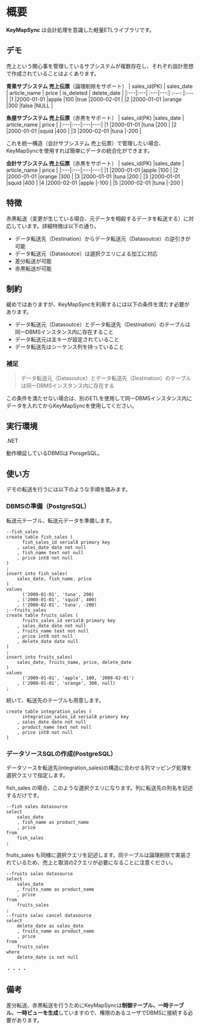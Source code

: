 # 概要

**KeyMapSync** は会計処理を意識した軽量ETLライブラリです。

## デモ

売上という関心事を管理しているサブシステムが複数存在し、それぞれ設計思想で作成されていることはよくあります。

**青果サブシステム 売上伝票**（論理削除をサポート）
| sales_id(PK) | sales_date | article_name | price | is_deleted | delete_date |
|:---|:---| :---|---:| :---: |:---|
|1 |2000-01-01 |apple |100 |true |2000-02-01 |
|2 |2000-01-01 |orange |300 |false |NULL |

**魚屋サブシステム 売上伝票**（赤黒をサポート）
| sales_id(PK) |sales_date | article_name | price |
|:---|:---|:---|---:|
|1 |2000-01-01 |tuna |200 |
|2 |2000-01-01 |squid |400 |
|3 |2000-02-01 |tuna |-200 |

これを統一構造（会計サブシステム 売上伝票）で管理したい場合、KeyMapSyncを使用すれば簡単にデータの統合化ができます。

**会計サブシステム 売上伝票**（赤黒をサポート）
| sales_id(PK) |sales_date | article_name | price |
|:---|:---|:---|---:|
|1 |2000-01-01 |apple |100 |
|2 |2000-01-01 |orange |300 |
|3 |2000-01-01 |tuna |200 |
|3 |2000-01-01 |squid |400 |
|4 |2000-02-01 |apple |-100 |
|5 |2000-02-01 |tuna |-200 |

## 特徴

赤黒転送（変更が生じている場合、元データを相殺するデータを転送する）に対応しています。詳細特徴は以下の通り。

- データ転送先（Destination）からデータ転送元（Datasoutce）の逆引きが可能
- データ転送元（Datasoutce）は選択クエリによる加工に対応
- 差分転送が可能
- 赤黒転送が可能

## 制約

緩めではありますが、KeyMapSyncを利用するには以下の条件を満たす必要があります。

- データ転送元（Datasoutce）とデータ転送先（Destination）のテーブルは同一DBMSインスタンス内に存在すること
- データ転送元は主キーが設定されていること
- データ転送先はシーケンス列を持っていること

### 補足

>データ転送元（Datasoutce）とデータ転送先（Destination）のテーブルは同一DBMSインスタンス内に存在する

この条件を満たせない場合は、別のETLを使用して同一DBMSインスタンス内にデータを入れてからKeyMapSyncを使用してください。

## 実行環境

.NET

動作検証しているDBMSは PorsgeSQL。

## 使い方

デモの転送を行うには以下のような手順を踏みます。

### DBMSの準備（PostgreSQL）

転送元テーブル、転送元データを準備します。

```
--fish_sales
create table fish_sales (
      fish_sales_id serial8 primary key
    , sales_date date not null
    , fish_name text not null
    , price int8 not null
)
;
insert into fish_sales(
    sales_date, fish_name, price
)
values 
      ('2000-01-01', 'tuna', 200)
    , ('2000-01-01', 'squid', 400)
    , ('2000-02-01', 'tuna', -200)
;--fruits_sales
create table fruits_sales (
      fruits_sales_id serial8 primary key
    , sales_date date not null
    , fruits_name text not null
    , price int8 not null
    , delete_date date null
)
;
insert into fruits_sales(
    sales_date, fruits_name, price, delete_date
)
values 
      ('2000-01-01', 'apple', 100, '2000-02-01')
    , ('2000-01-01', 'orange', 300, null)
;
```

続いて、転送先のテーブルも用意します。
```
create table integration_sales (
      integration_sales_id serial8 primary key
    , sales_date date not null
    , product_name text not null
    , price int8 not null
)
```

### データソースSQLの作成(PostgreSQL）

データソースを転送先(integration_sales)の構造に合わせる列マッピング処理を選択クエリで指定します。

fish_sales の場合、このような選択クエリになります。列に転送先の列名を記述するだけです。

```
--fish sales datasource
select
    sales_date
    , fish_name as product_name
    , price
from
    fish_sales
;
```

fruits_sales も同様に選択クエリを記述します。同テーブルは論理削除で実装されているため、売上と取消の2クエリが必要になることに注意ください。

```
--fruits sales datasource
select
    sales_date
    , fruits_name as product_name
    , price
from
    fruits_sales
;
--fruits sales cancel datasource
select
    delete_date as sales_date
    , fruits_name as product_name
    , price
from
    fruits_sales
where
    delete_date is not null  
```










・・・・

## 備考

差分転送、赤黒転送を行うためにKeyMapSyncは**制御テーブル、一時テーブル、一時ビューを生成**していますので、権限のあるユーザでDBMSに接続する必要があります。









